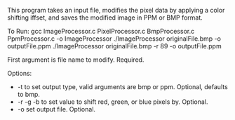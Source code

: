 This program takes an input file, modifies the pixel data by applying a color shifting iffset, and saves the modified image in PPM or BMP format.

To Run:
gcc ImageProcessor.c PixelProcessor.c BmpProcessor.c PpmProcessor.c -o ImageProcessor
./ImageProcessor originalFile.bmp -o outputFile.ppm
./ImageProcessor originalFile.bmp -r 89 -o outputFile.ppm

First argument is file name to modify. Required.

Options:
- -t to set output type, valid arguments are bmp or ppm. Optional, defaults to bmp.
- -r -g -b to set value to shift red, green, or blue pixels by. Optional.
- -o set output file. Optional.
